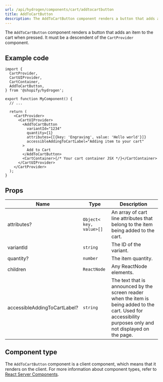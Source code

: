 ```yaml
---
url: /api/hydrogen/components/cart/addtocartbutton
title: AddToCartButton
description: The AddToCartButton component renders a button that adds an item to the cart when pressed.
---
```


The `AddToCartButton` component renders a button that adds an item to the cart when pressed.
It must be a descendent of the `CartProvider` component.

## Example code

```tsx
import {
  CartProvider,
  CartUIProvider,
  CartContainer,
  AddToCartButton,
} from '@shopify/hydrogen';

export function MyComponent() {
  // ...

  return (
    <CartProvider>
      <CartUIProvider>
        <AddToCartButton
          variantId="1234"
          quantity={1}
          attributes={[{key: 'Engraving', value: 'Hello world'}]}
          accessibleAddingToCartLabel="Adding item to your cart"
        >
          Add to Cart
        </AddToCartButton>
        <CartContainer>{/* Your cart container JSX */}</CartContainer>
      </CartUIProvider>
    </CartProvider>
  );
}
```

## Props

| Name                         | Type                                        | Description                                                                                                                                                   |
| ---------------------------- | ------------------------------------------- | ------------------------------------------------------------------------------------------------------------------------------------------------------------- |
| attributes?                  | <code>Object<<wbr>key, value<wbr>>[]</code> | An array of cart line attributes that belong to the item being added to the cart.                                                                             |
| variantId                    | <code>string</code>                         | The ID of the variant.                                                                                                                                        |
| quantity?                    | <code>number</code>                         | The item quantity.                                                                                                                                            |
| children                     | <code>ReactNode</code>                      | Any ReactNode elements.                                                                                                                                       |
| accessibleAddingToCartLabel? | <code>string</code>                         | The text that is announced by the screen reader when the item is being added to the cart. Used for accessibility purposes only and not displayed on the page. |

## Component type

The `AddToCartButton` component is a client component, which means that it renders on the client. For more information about component types, refer to [React Server Components](/custom-storefronts/hydrogen/framework/react-server-components).

